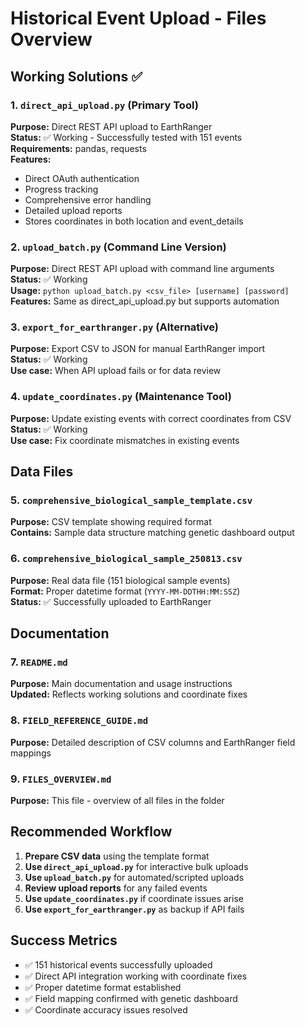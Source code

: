 # Historical Event Upload - Files Overview

## Working Solutions ✅

### 1. `direct_api_upload.py` (Primary Tool)
**Purpose:** Direct REST API upload to EarthRanger  
**Status:** ✅ Working - Successfully tested with 151 events  
**Requirements:** pandas, requests  
**Features:**
- Direct OAuth authentication
- Progress tracking
- Comprehensive error handling
- Detailed upload reports
- Stores coordinates in both location and event_details

### 2. `upload_batch.py` (Command Line Version)
**Purpose:** Direct REST API upload with command line arguments  
**Status:** ✅ Working  
**Usage:** `python upload_batch.py <csv_file> [username] [password]`
**Features:** Same as direct_api_upload.py but supports automation

### 3. `export_for_earthranger.py` (Alternative)
**Purpose:** Export CSV to JSON for manual EarthRanger import  
**Status:** ✅ Working  
**Use case:** When API upload fails or for data review

### 4. `update_coordinates.py` (Maintenance Tool)
**Purpose:** Update existing events with correct coordinates from CSV  
**Status:** ✅ Working  
**Use case:** Fix coordinate mismatches in existing events

## Data Files

### 5. `comprehensive_biological_sample_template.csv`
**Purpose:** CSV template showing required format  
**Contains:** Sample data structure matching genetic dashboard output

### 6. `comprehensive_biological_sample_250813.csv`
**Purpose:** Real data file (151 biological sample events)  
**Format:** Proper datetime format (`YYYY-MM-DDTHH:MM:SSZ`)  
**Status:** ✅ Successfully uploaded to EarthRanger

## Documentation

### 7. `README.md`
**Purpose:** Main documentation and usage instructions  
**Updated:** Reflects working solutions and coordinate fixes

### 8. `FIELD_REFERENCE_GUIDE.md`
**Purpose:** Detailed description of CSV columns and EarthRanger field mappings

### 9. `FILES_OVERVIEW.md`
**Purpose:** This file - overview of all files in the folder

## Recommended Workflow
1. **Prepare CSV data** using the template format
2. **Use `direct_api_upload.py`** for interactive bulk uploads
3. **Use `upload_batch.py`** for automated/scripted uploads
4. **Review upload reports** for any failed events
5. **Use `update_coordinates.py`** if coordinate issues arise
6. **Use `export_for_earthranger.py`** as backup if API fails

## Success Metrics
- ✅ 151 historical events successfully uploaded
- ✅ Direct API integration working with coordinate fixes
- ✅ Proper datetime format established
- ✅ Field mapping confirmed with genetic dashboard
- ✅ Coordinate accuracy issues resolved
